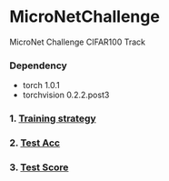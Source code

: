 # MicroNetChallenge

MicroNet Challenge CIFAR100 Track

### Dependency
* torch 1.0.1
* torchvision 0.2.2.post3

### 1. [Training strategy](./Train.md)
### 2. [Test Acc](./Test.md)
### 3. [Test Score](./Score.md)
